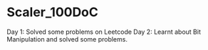 # Scaler_100DoC

Day 1: Solved some problems on Leetcode
Day 2: Learnt about Bit Manipulation and solved some problems.
